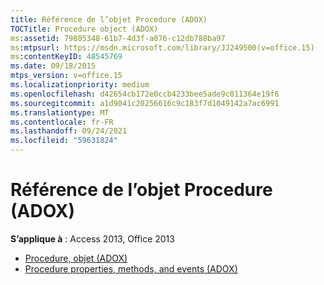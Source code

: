 ```yaml
---
title: Référence de l’objet Procedure (ADOX)
TOCTitle: Procedure object (ADOX)
ms:assetid: 79805348-61b7-4d3f-a076-c12db788ba97
ms:mtpsurl: https://msdn.microsoft.com/library/JJ249500(v=office.15)
ms:contentKeyID: 48545769
ms.date: 09/18/2015
mtps_version: v=office.15
ms.localizationpriority: medium
ms.openlocfilehash: d42654cb172e0ccb4233bee5ade9c011364e19f6
ms.sourcegitcommit: a1d9041c20256616c9c183f7d1049142a7ac6991
ms.translationtype: MT
ms.contentlocale: fr-FR
ms.lasthandoff: 09/24/2021
ms.locfileid: "59631824"
---
```

# <a name="procedure-object-adox-reference"></a>Référence de l’objet Procedure (ADOX)

**S’applique à** : Access 2013, Office 2013

- [Procedure, objet (ADOX)](procedure-object-adox.md)
- [Procedure properties, methods, and events (ADOX)](procedure-properties-methods-and-events-adox.md)

